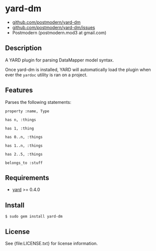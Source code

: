 # yard-dm

* [github.com/postmodern/yard-dm](http://github.com/postmodern/yard-dm/)
* [github.com/postmodern/yard-dm/issues](http://github.com/postmodern/yard-dm/issues)
* Postmodern (postmodern.mod3 at gmail.com)

## Description

A YARD plugin for parsing DataMapper model syntax.

Once yard-dm is installed, YARD will automatically load the plugin when ever
the `yardoc` utility is ran on a project.

## Features

Parses the following statements:

    property :name, Type

    has n, :things

    has 1, :thing

    has 0..n, :things

    has 1..n, :things

    has 2..5, :things

    belongs_to :stuff

## Requirements

* [yard](http://yardoc.org/) >= 0.4.0

## Install

    $ sudo gem install yard-dm

## License

See {file:LICENSE.txt} for license information.

